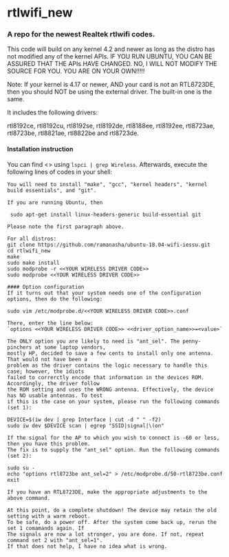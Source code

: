 rtlwifi_new
===========
### A repo for the newest Realtek rtlwifi codes.

This code will build on any kernel 4.2 and newer as long as the distro has not modified
any of the kernel APIs. IF YOU RUN UBUNTU, YOU CAN BE ASSURED THAT THE APIs HAVE CHANGED.
NO, I WILL NOT MODIFY THE SOURCE FOR YOU. YOU ARE ON YOUR OWN!!!!!

Note: If your kernel is 4.17 or newer, AND your card is not an RTL8723DE, then you should NOT be
using the external driver. The built-in one is the same.

It includes the following drivers:

rtl8192ce, rtl8192cu, rtl8192se, rtl8192de, rtl8188ee, rtl8192ee, rtl8723ae, rtl8723be, rtl8821ae,
rtl8822be and rtl8723de.

#### Installation instruction
You can find <<YOUR WIRELESS DRIVER CODE>> using `lspci | grep Wireless`.
Afterwards, execute the following lines of codes in your shell:  
  
```
You will need to install "make", "gcc", "kernel headers", "kernel build essentials", and "git".

If you are running Ubuntu, then

 sudo apt-get install linux-headers-generic build-essential git

Please note the first paragraph above.

For all distros:
git clone https://github.com/ramanasha/ubuntu-18.04-wifi-iessu.git
cd rtlwifi_new
make
sudo make install
sudo modprobe -r <<YOUR WIRELESS DRIVER CODE>>
sudo modprobe <<YOUR WIRELESS DRIVER CODE>>

#### Option configuration
If it turns out that your system needs one of the configuration options, then do the following:

sudo vim /etc/modprobe.d/<<YOUR WIRELESS DRIVER CODE>>.conf 

There, enter the line below:
`options <<YOUR WIRELESS DRIVER CODE>> <<driver_option_name>>=<value>`

The ONLY option you are likely to need is "ant_sel". The penny-pinchers at some laptop vendors,
mostly HP, decided to save a few cents to install only one antenna. That would not have been a
problem as the driver contains the logic necessary to handle this case; however, the idiots
failed to correrctly encode that information in the devices ROM. Accordingly, the driver follow
the ROM setting and uses the WRONG antenna. Effectively, the device has NO usable antennas. To test
if this is the case on your system, please run the following commands (set 1):

DEVICE=$(iw dev | grep Interface | cut -d " " -f2)
sudo iw dev $DEVICE scan | egrep "SSID|signal|\(on"

If the signal for the AP to which you wish to connect is -60 or less, then you have this problem.
The fix is to supply the "ant_sel" option. Run the following commands (set 2):

sudo su -
echo "options rtl8723be ant_sel=2" > /etc/modprobe.d/50-rtl8723be.conf
exit

If you have an RTL8723DE, make the appropriate adjustments to the above command.

At this point, do a complete shutdown! The device may retain the old setting with a warm reboot.
To be safe, do a power off. After the system come back up, rerun the set 1 comamands again. If
The signals are now a lot stronger, you are done. If not, repeat command set 2 with "ant_sel=1".
If that does not help, I have no idea what is wrong.


